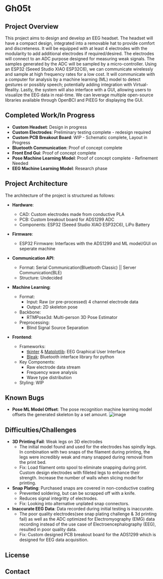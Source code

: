 # Gh05t

## Project Overview

This project aims to design and develop an EEG headset. The headset will have a compact design, integrated into a removable hat to provide comfort and discreteness. It will be equipped with at least 4 electrodes with the modularity to add additional electrodes if required/desired. The electrodes will connect to an ADC purpose designed for measuring weak signals. The samples generated by the ADC will be sampled by a micro-controller. Using an ESP32 (Seeed Studio XIAO ESP32C6), we can communicate wirelessly and sample at high frequency rates for a low cost. It will communicate with a computer for analysis by a machine learning (ML) model to detect gestures or possibly speech; potentially adding integration with Virtual-Reality. Lastly, the system will also interface with a GUI, allowing users to visualize the EEG data in real-time. We can leverage multiple open-source libraries available through OpenBCI and PiEEG for displaying the GUI.

## Completed Work/In Progress

- **Custom Headset**: Design in progress
- **Custom Electrodes**: Preliminary testing complete - redesign required
- **Custom PCB Breakout Board**: WIP - Schematic complete, Layout in Progress
- **Bluetooth Communication**: Proof of concept complete
- **Front End Gui**: Proof of concept complete
- **Pose Machine Learning Model**: Proof of concept complete - Refinement Needed
- **EEG Machine Learning Model**: Research phase

## Project Architecture

The architecture of the project is structured as follows:

- **Hardware**:
  - CAD: Custom electrodes made from conductive PLA
  - PCB: Custom breakout board for ADS1299 ADC
  - Components: ESP32 (Seeed Studio XIAO ESP32C6), LiPo Battery

- **Firmware**:
  - ESP32 Firmware: Interfaces with the ADS1299 and ML model/GUI on seperate machine
  
- **Communication API**:
  - Format: Serial Communication(Bluetooth Classic) || Server Communication(BLE)
  - Structure: Undecided
 
- **Machine Learning**:
  - Format:
    - Input: Raw (or pre-processed) 4 channel electrode data
    - Output: 2D skeleton pose
  - Backbone:
    - RTMPose3d: Multi-person 3D Pose Estimator
  - Preprocessing:
    - Blind Signal Source Separation

- **Frontend**:
  - Frameworks:
    - [tkinter](https://docs.python.org/3/library/tkinter.html) & [Matplotlib](https://matplotlib.org/): EEG Graphical User Interface
    - [Bleak](https://pypi.org/project/bleak/): Bluetooth interface library for python
  - Key Components:
    - Raw electrode data stream
    - Frequency wave analysis
    - Wave type distribution
  - Styling: WIP

## Known Bugs

- **Pose ML Model Offset**: The pose recognition machine learning model offsets the generated skeleton by a set amount. ![image](https://github.com/user-attachments/assets/c28c0a2e-da3d-4fa4-a920-4a78a1bb0804)

## Difficulties/Challenges

- **3D Printing Fail**: Weak legs on 3D electrodes
  - The initial model found and used for the electrodes has spindly legs. In combination with two snaps of the filament during printing, the legs were incredibly weak and many snapped during removal from the print bed.
  - Fix: Load filament onto spool to eliminate snapping during print. Custom design electrodes with filleted legs to enhance their strength. Increase the number of walls when slicing model for printing.
- **Snap Plating**: Purchased snaps are covered in non-conductive coating
  - Prevented soldering, but can be scrapped off with a knife.
  - Reduces signal integritty of electrodes.
  - Fix: Looking into alternative unplated snap connectors.
- **Inaccurate EEG Data**: Data recorded during initial testing is inaccurate.
  - The poor quality electrodes(see snap plating challenge & 3d printing fail) as well as the ADC optimized for Electromyography (EMG) data recording instead of the use case of Electroencephalography (EEG), resulted in poor quality data.
  - Fix: Custom designed PCB breakout board for the ADS1299 which is designed for EEG data acquisition.

## License

## Contact
